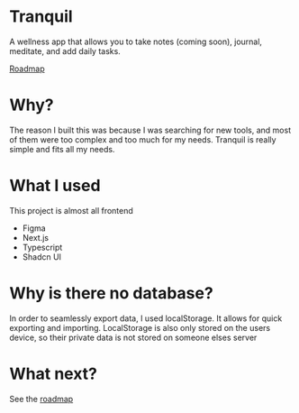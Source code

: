 # Tranquil

A wellness app that allows you to take notes (coming soon), journal, meditate, 
and add daily tasks.

[Roadmap](https://vaibhavvenkatprojects.notion.site/Tranquil-eecb339353ca4e74ab34679814e9f8d1?pvs=4)


# Why?

The reason I built this was because I was searching for new tools, and most of
them were too complex and too much for my needs. Tranquil is really simple and
fits all my needs.



# What I used

This project is almost all frontend

* Figma
* Next.js
* Typescript
* Shadcn UI


# Why is there no database?

In order to seamlessly export data, I used localStorage. It allows for quick
exporting and importing. LocalStorage is also only stored on the users device,
so their private data is not stored on someone elses server

# What next?

See the [roadmap](https://vaibhavvenkatprojects.notion.site/Tranquil-eecb339353ca4e74ab34679814e9f8d1?pvs=4)
